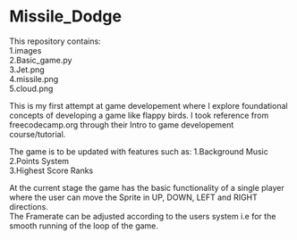 # Missile_Dodge

This repository contains:       
1.images       
2.Basic_game.py       
3.Jet.png         
4.missile.png       
5.cloud.png        

         
This is my first attempt at game developement where I explore foundational concepts of developing a game like flappy birds. I took reference from freecodecamp.org  through their 
Intro to game developement course/tutorial.

The game is to be updated with features such as:
1.Background Music           
2.Points System              
3.Highest Score Ranks              

At the current stage the game has the basic functionality of a single player where the user can move the Sprite in UP, DOWN, LEFT and RIGHT directions.           
The Framerate can be adjusted according to the users system i.e for the smooth running of the loop of the game.


